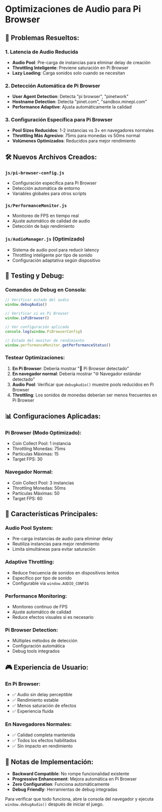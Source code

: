 # Optimizaciones de Audio para Pi Browser

## 🎯 **Problemas Resueltos:**

### **1. Latencia de Audio Reducida**
- **Audio Pool**: Pre-carga de instancias para eliminar delay de creación
- **Throttling Inteligente**: Previene saturación en Pi Browser
- **Lazy Loading**: Carga sonidos solo cuando se necesitan

### **2. Detección Automática de Pi Browser**
- **User Agent Detection**: Detecta "pi browser", "pinetwork"
- **Hostname Detection**: Detecta "pinet.com", "sandbox.minepi.com" 
- **Performance Adaptive**: Ajusta automáticamente la calidad

### **3. Configuración Específica para Pi Browser**
- **Pool Sizes Reducidos**: 1-2 instancias vs 3+ en navegadores normales
- **Throttling Más Agresivo**: 75ms para monedas vs 50ms normal
- **Volúmenes Optimizados**: Reducidos para mejor rendimiento

## 🛠 **Nuevos Archivos Creados:**

### **`js/pi-browser-config.js`**
- Configuración específica para Pi Browser
- Detección automática de entorno
- Variables globales para otros scripts

### **`js/PerformanceMonitor.js`**
- Monitoreo de FPS en tiempo real
- Ajuste automático de calidad de audio
- Detección de bajo rendimiento

### **`js/AudioManager.js` (Optimizado)**
- Sistema de audio pool para reducir latency
- Throttling inteligente por tipo de sonido
- Configuración adaptativa según dispositivo

## 🧪 **Testing y Debug:**

### **Comandos de Debug en Consola:**
```javascript
// Verificar estado del audio
window.debugAudio()

// Verificar si es Pi Browser
window.isPiBrowser()

// Ver configuración aplicada
console.log(window.PiBrowserConfig)

// Estado del monitor de rendimiento
window.performanceMonitor.getPerformanceStatus()
```

### **Testear Optimizaciones:**
1. **En Pi Browser**: Debería mostrar "🥧 Pi Browser detectado"
2. **En navegador normal**: Debería mostrar "🌐 Navegador estándar detectado"
3. **Audio Pool**: Verificar que `debugAudio()` muestre pools reducidos en Pi Browser
4. **Throttling**: Los sonidos de monedas deberían ser menos frecuentes en Pi Browser

## 📊 **Configuraciones Aplicadas:**

### **Pi Browser (Modo Optimizado):**
- Coin Collect Pool: 1 instancia
- Throttling Monedas: 75ms
- Partículas Máximas: 15
- Target FPS: 30

### **Navegador Normal:**
- Coin Collect Pool: 3 instancias  
- Throttling Monedas: 50ms
- Partículas Máximas: 50
- Target FPS: 60

## 🔧 **Características Principales:**

### **Audio Pool System:**
- Pre-carga instancias de audio para eliminar delay
- Reutiliza instancias para mejor rendimiento
- Limita simultáneas para evitar saturación

### **Adaptive Throttling:**
- Reduce frecuencia de sonidos en dispositivos lentos
- Específico por tipo de sonido
- Configurable vía `window.AUDIO_CONFIG`

### **Performance Monitoring:**
- Monitoreo continuo de FPS
- Ajuste automático de calidad
- Reduce efectos visuales si es necesario

### **Pi Browser Detection:**
- Múltiples métodos de detección
- Configuración automática
- Debug tools integrados

## 🎮 **Experiencia de Usuario:**

### **En Pi Browser:**
- ✅ Audio sin delay perceptible
- ✅ Rendimiento estable
- ✅ Menos saturación de efectos
- ✅ Experiencia fluida

### **En Navegadores Normales:**
- ✅ Calidad completa mantenida
- ✅ Todos los efectos habilitados
- ✅ Sin impacto en rendimiento

## 📝 **Notas de Implementación:**

- **Backward Compatible**: No rompe funcionalidad existente
- **Progressive Enhancement**: Mejora automática en Pi Browser
- **Zero Configuration**: Funciona automáticamente
- **Debug Friendly**: Herramientas de debug integradas

Para verificar que todo funciona, abre la consola del navegador y ejecuta `window.debugAudio()` después de iniciar el juego.
